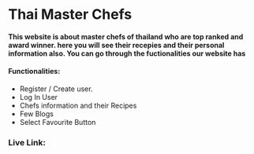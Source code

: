 # Thai Master Chefs

#### This website is about master chefs of thailand who are top ranked and award winner. here you will see their recepies and their personal information also. You can go through the fuctionalities our website has

#### Functionalities:
- Register / Create user.
- Log In User
- Chefs information and their Recipes
- Few Blogs
- Select Favourite Button

### Live Link: 